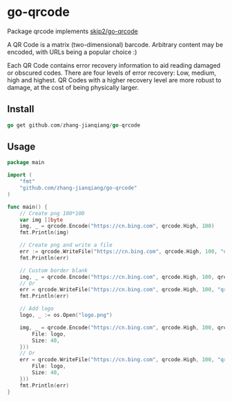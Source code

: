 # go-qrcode 

Package qrcode implements [skip2/go-qrcode](https://github.com/skip2/go-qrcode)

A QR Code is a matrix (two-dimensional) barcode. Arbitrary content may be encoded, with URLs being a popular choice :)

Each QR Code contains error recovery information to aid reading damaged or obscured codes. There are four levels of error recovery: Low, medium, high and highest. QR Codes with a higher recovery level are more robust to damage, at the cost of being physically larger.

## Install

```go
go get github.com/zhang-jianqiang/go-qrcode
```

## Usage

```go
package main

import (
	"fmt"
	"github.com/zhang-jianqiang/go-qrcode"
)

func main() {
	// Create png 100*100
	var img []byte
	img, _ = qrcode.Encode("https://cn.bing.com", qrcode.High, 100)
	fmt.Println(img)

	// Create png and write a file
	err := qrcode.WriteFile("https://cn.bing.com", qrcode.High, 100, "qrcode.png")
	fmt.Println(err)

	// Custom border blank
	img, _ = qrcode.Encode("https://cn.bing.com", qrcode.High, 100, qrcode.WithBorderSize(1))
	// Or
	err = qrcode.WriteFile("https://cn.bing.com", qrcode.High, 100, "qrcode.png", qrcode.WithBorderSize(1))
	fmt.Println(err)

	// Add logo
	logo, _ := os.Open("logo.png")

	img, _ = qrcode.Encode("https://cn.bing.com", qrcode.High, 100, qrcode.WithLogo(&qrcode.Logo{
		File: logo,
		Size: 40,
	}))
	// Or
	err = qrcode.WriteFile("https://cn.bing.com", qrcode.High, 100, "qrcode.png", qrcode.WithLogo(&qrcode.Logo{
		File: logo,
		Size: 40,
	}))
	fmt.Println(err)
}
```
